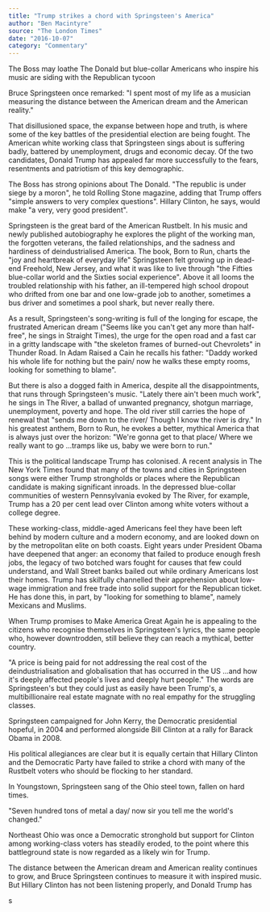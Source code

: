 ```yaml
---
title: "Trump strikes a chord with Springsteen's America"
author: "Ben Macintyre"
source: "The London Times"
date: "2016-10-07"
category: "Commentary"
---
```


The Boss may loathe The Donald but blue-collar Americans who inspire his music are siding with the Republican tycoon

Bruce Springsteen once remarked: "I spent most of my life as a musician measuring the distance between the American dream and the American reality."

That disillusioned space, the expanse between hope and truth, is where some of the key battles of the presidential election are being fought. The American white working class that Springsteen sings about is suffering badly, battered by unemployment, drugs and economic decay. Of the two candidates, Donald Trump has appealed far more successfully to the fears, resentments and patriotism of this key demographic.

The Boss has strong opinions about The Donald. "The republic is under siege by a moron", he told Rolling Stone magazine, adding that Trump offers "simple answers to very complex questions". Hillary Clinton, he says, would make "a very, very good president".

Springsteen is the great bard of the American Rustbelt. In his music and newly published autobiography he explores the plight of the working man, the forgotten veterans, the failed relationships, and the sadness and hardiness of deindustrialised America. The book, Born to Run, charts the "joy and heartbreak of everyday life" Springsteen felt growing up in dead-end Freehold, New Jersey, and what it was like to live through "the Fifties blue-collar world and the Sixties social experience". Above it all looms the troubled relationship with his father, an ill-tempered high school dropout who drifted from one bar and one low-grade job to another, sometimes a bus driver and sometimes a pool shark, but never really there.

As a result, Springsteen's song-writing is full of the longing for escape, the frustrated American dream ("Seems like you can't get any more than half-free", he sings in Straight Times), the urge for the open road and a fast car in a gritty landscape with "the skeleton frames of burned-out Chevrolets" in Thunder Road. In Adam Raised a Cain he recalls his father: "Daddy worked his whole life for nothing but the pain/ now he walks these empty rooms, looking for something to blame".

But there is also a dogged faith in America, despite all the disappointments, that runs through Springsteen's music. "Lately there ain't been much work", he sings in The River, a ballad of unwanted pregnancy, shotgun marriage, unemployment, poverty and hope. The old river still carries the hope of renewal that "sends me down to the river/ Though I know the river is dry." In his greatest anthem, Born to Run, he evokes a better, mythical America that is always just over the horizon: "We're gonna get to that place/ Where we really want to go ...tramps like us, baby we were born to run."

This is the political landscape Trump has colonised. A recent analysis in The New York Times found that many of the towns and cities in Springsteen songs were either Trump strongholds or places where the Republican candidate is making significant inroads. In the depressed blue-collar communities of western Pennsylvania evoked by The River, for example, Trump has a 20 per cent lead over Clinton among white voters without a college degree.

These working-class, middle-aged Americans feel they have been left behind by modern culture and a modern economy, and are looked down on by the metropolitan elite on both coasts. Eight years under President Obama have deepened that anger: an economy that failed to produce enough fresh jobs, the legacy of two botched wars fought for causes that few could understand, and Wall Street banks bailed out while ordinary Americans lost their homes. Trump has skilfully channelled their apprehension about low-wage immigration and free trade into solid support for the Republican ticket. He has done this, in part, by "looking for something to blame", namely Mexicans and Muslims.

When Trump promises to Make America Great Again he is appealing to the citizens who recognise themselves in Springsteen's lyrics, the same people who, however downtrodden, still believe they can reach a mythical, better country.

"A price is being paid for not addressing the real cost of the deindustrialisation and globalisation that has occurred in the US ...and how it's deeply affected people's lives and deeply hurt people." The words are Springsteen's but they could just as easily have been Trump's, a multibillionaire real estate magnate with no real empathy for the struggling classes.

Springsteen campaigned for John Kerry, the Democratic presidential hopeful, in 2004 and performed alongside Bill Clinton at a rally for Barack Obama in 2008.

His political allegiances are clear but it is equally certain that Hillary Clinton and the Democratic Party have failed to strike a chord with many of the Rustbelt voters who should be flocking to her standard.

In Youngstown, Springsteen sang of the Ohio steel town, fallen on hard times.

"Seven hundred tons of metal a day/ now sir you tell me the world's changed."

Northeast Ohio was once a Democratic stronghold but support for Clinton among working-class voters has steadily eroded, to the point where this battleground state is now regarded as a likely win for Trump.

The distance between the American dream and American reality continues to grow, and Bruce Springsteen continues to measure it with inspired music. But Hillary Clinton has not been listening properly, and Donald Trump has

s
